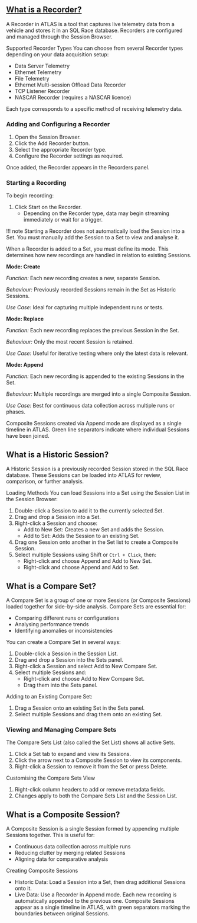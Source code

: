 
## [What is a Recorder?](../recorders/usb-logger.md)

A Recorder in ATLAS is a tool that captures live telemetry data from a vehicle and stores it in an SQL Race database. Recorders are configured and managed through the Session Browser.

Supported Recorder Types
You can choose from several Recorder types depending on your data acquisition setup:

- Data Server Telemetry
- Ethernet Telemetry
- File Telemetry
- Ethernet Multi-session Offload Data Recorder
- TCP Listener Recorder
- NASCAR Recorder (requires a NASCAR licence)

Each type corresponds to a specific method of receiving telemetry data.

### Adding and Configuring a Recorder
1. Open the Session Browser.
2. Click the Add Recorder button.
3. Select the appropriate Recorder type.
4. Configure the Recorder settings as required.

Once added, the Recorder appears in the Recorders panel.

### Starting a Recording

To begin recording:

1. Click Start on the Recorder.
    - Depending on the Recorder type, data may begin streaming immediately or wait for a trigger.

!!! note
    Starting a Recorder does not automatically load the Session into a Set. You must manually add the Session to a Set to view and analyse it.

When a Recorder is added to a Set, you must define its mode. This determines how new recordings are handled in relation to existing Sessions.

**Mode: Create**

*Function:* Each new recording creates a new, separate Session.

*Behaviour:* Previously recorded Sessions remain in the Set as Historic Sessions.

*Use Case:* Ideal for capturing multiple independent runs or tests.

**Mode: Replace**

*Function:* Each new recording replaces the previous Session in the Set.

*Behaviour:* Only the most recent Session is retained.

*Use Case:* Useful for iterative testing where only the latest data is relevant.

**Mode: Append**

*Function:* Each new recording is appended to the existing Sessions in the Set.

*Behaviour:* Multiple recordings are merged into a single Composite Session.

*Use Case:* Best for continuous data collection across multiple runs or phases.

Composite Sessions created via Append mode are displayed as a single timeline in ATLAS. Green line separators indicate where individual Sessions have been joined.

## What is a Historic Session?

A Historic Session is a previously recorded Session stored in the SQL Race database. These Sessions can be loaded into ATLAS for review, comparison, or further analysis.

Loading Methods
You can load Sessions into a Set using the Session List in the Session Browser:

1. Double-click a Session to add it to the currently selected Set.
2. Drag and drop a Session into a Set.
3. Right-click a Session and choose:
    - Add to New Set: Creates a new Set and adds the Session.
    - Add to Set: Adds the Session to an existing Set.
4. Drag one Session onto another in the Set list to create a Composite Session.
5. Select multiple Sessions using Shift or `Ctrl + Click`, then:
    - Right-click and choose Append and Add to New Set.
    - Right-click and choose Append and Add to Set.


## What is a Compare Set?
A Compare Set is a group of one or more Sessions (or Composite Sessions) loaded together for side-by-side analysis. Compare Sets are essential for:

- Comparing different runs or configurations
- Analysing performance trends
- Identifying anomalies or inconsistencies

You can create a Compare Set in several ways:

1. Double-click a Session in the Session List.
2. Drag and drop a Session into the Sets panel.
3. Right-click a Session and select Add to New Compare Set.
4. Select multiple Sessions and:
    - Right-click and choose Add to New Compare Set.
    - Drag them into the Sets panel.

Adding to an Existing Compare Set:

1. Drag a Session onto an existing Set in the Sets panel.
2. Select multiple Sessions and drag them onto an existing Set.

### Viewing and Managing Compare Sets

The Compare Sets List (also called the Set List) shows all active Sets.

1. Click a Set tab to expand and view its Sessions.
2. Click the arrow next to a Composite Session to view its components.
3. Right-click a Session to remove it from the Set or press Delete.

Customising the Compare Sets View

1. Right-click column headers to add or remove metadata fields.
2. Changes apply to both the Compare Sets List and the Session List.

## What is a Composite Session?

A Composite Session is a single Session formed by appending multiple Sessions together. This is useful for:

- Continuous data collection across multiple runs
- Reducing clutter by merging related Sessions
- Aligning data for comparative analysis

Creating Composite Sessions

- Historic Data: Load a Session into a Set, then drag additional Sessions onto it.
- Live Data: Use a Recorder in Append mode. Each new recording is automatically appended to the previous one.
Composite Sessions appear as a single timeline in ATLAS, with green separators marking the boundaries between original Sessions.